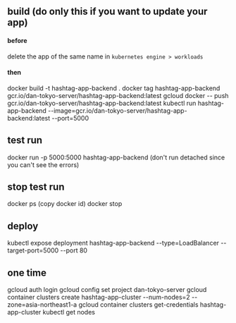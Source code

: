 ## build (do only this if you want to update your app)
#### before
delete the app of the same name in `kubernetes engine > workloads`
#### then
docker build -t hashtag-app-backend .
docker tag hashtag-app-backend gcr.io/dan-tokyo-server/hashtag-app-backend:latest
gcloud docker -- push gcr.io/dan-tokyo-server/hashtag-app-backend:latest
kubectl run hashtag-app-backend --image=gcr.io/dan-tokyo-server/hashtag-app-backend:latest --port=5000

## test run
docker run -p 5000:5000 hashtag-app-backend
(don't run detached since you can't see the errors)
## stop test run
docker ps
(copy docker id)
docker stop <docker-id>

## deploy
kubectl expose deployment hashtag-app-backend --type=LoadBalancer --target-port=5000 --port 80

## one time
gcloud auth login
gcloud config set project dan-tokyo-server
gcloud container clusters create hashtag-app-cluster --num-nodes=2 --zone=asia-northeast1-a
gcloud container clusters get-credentials hashtag-app-cluster
kubectl get nodes